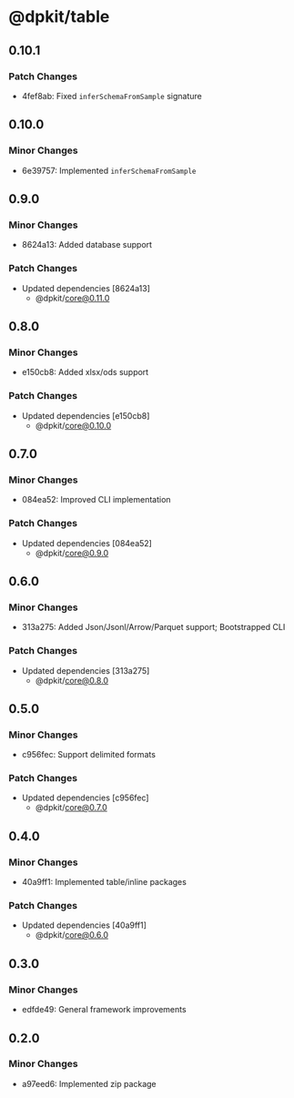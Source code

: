# @dpkit/table

## 0.10.1

### Patch Changes

- 4fef8ab: Fixed `inferSchemaFromSample` signature

## 0.10.0

### Minor Changes

- 6e39757: Implemented `inferSchemaFromSample`

## 0.9.0

### Minor Changes

- 8624a13: Added database support

### Patch Changes

- Updated dependencies [8624a13]
  - @dpkit/core@0.11.0

## 0.8.0

### Minor Changes

- e150cb8: Added xlsx/ods support

### Patch Changes

- Updated dependencies [e150cb8]
  - @dpkit/core@0.10.0

## 0.7.0

### Minor Changes

- 084ea52: Improved CLI implementation

### Patch Changes

- Updated dependencies [084ea52]
  - @dpkit/core@0.9.0

## 0.6.0

### Minor Changes

- 313a275: Added Json/Jsonl/Arrow/Parquet support; Bootstrapped CLI

### Patch Changes

- Updated dependencies [313a275]
  - @dpkit/core@0.8.0

## 0.5.0

### Minor Changes

- c956fec: Support delimited formats

### Patch Changes

- Updated dependencies [c956fec]
  - @dpkit/core@0.7.0

## 0.4.0

### Minor Changes

- 40a9ff1: Implemented table/inline packages

### Patch Changes

- Updated dependencies [40a9ff1]
  - @dpkit/core@0.6.0

## 0.3.0

### Minor Changes

- edfde49: General framework improvements

## 0.2.0

### Minor Changes

- a97eed6: Implemented zip package
